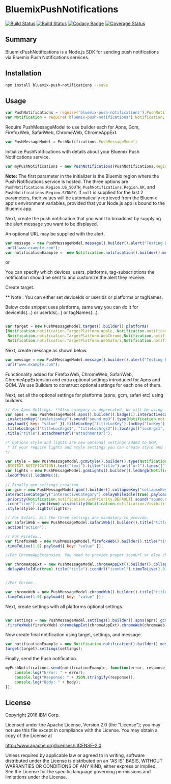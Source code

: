 # BluemixPushNotifications

[![Build Status](https://travis-ci.org/ibm-bluemix-mobile-services/bms-pushnotifications-serversdk-nodejs.svg?branch=master)](https://travis-ci.org/ibm-bluemix-mobile-services/bms-pushnotifications-serversdk-nodejs)
[![Build Status](https://travis-ci.org/ibm-bluemix-mobile-services/bms-pushnotifications-serversdk-nodejs.svg?branch=development)](https://travis-ci.org/ibm-bluemix-mobile-services/bms-pushnotifications-serversdk-nodejs)
[![Codacy Badge](https://api.codacy.com/project/badge/Grade/cc6dd43d4d6d411cb9a31adff90d2252)](https://www.codacy.com/app/ibm-bluemix-mobile-services/bms-pushnotifications-serversdk-nodejs?utm_source=github.com&amp;utm_medium=referral&amp;utm_content=ibm-bluemix-mobile-services/bms-pushnotifications-serversdk-nodejs&amp;utm_campaign=Badge_Grade)
[![Coverage Status](https://coveralls.io/repos/github/ibm-bluemix-mobile-services/bms-pushnotifications-serversdk-nodejs/badge.svg?branch=master)](https://coveralls.io/github/ibm-bluemix-mobile-services/bms-pushnotifications-serversdk-nodejs?branch=master)


## Summary

BluemixPushNotifications is a Node.js SDK for sending push notifications via Bluemix Push Notifications services.


## Installation

```bash
npm install bluemix-push-notifications --save
```


## Usage

```javascript
var PushNotifications = require('bluemix-push-notifications').PushNotifications;
var Notification = require('bluemix-push-notifications').Notification;
```
Require PushMessageModel to use builder each for Apns, Gcm, FirefoxWeb, SafariWeb, ChromeWeb, ChromeAppExt.

```javascript
var PushMessageModel = PushNotifications.PushMessageModel;
```

Initialize PushNotifications with details about your Bluemix Push Notifications service. 

```javascript
var myPushNotifications = new PushNotifications(PushNotifications.Region.US_SOUTH, "your-bluemix-app-guid", "your-push-service-appSecret");
```
**Note:** The first parameter in the initializer is the Bluemix region where the Push Notifications service is hosted. The three options are `PushNotifications.Region.US_SOUTH`, `PushNotifications.Region.UK`, and `PushNotifications.Region.SYDNEY`. If `null` is supplied for the last 2 parameters, their values will be automatically retrieved from the Bluemix app's environment variables, provided that your Node.js app is bound to the Bluemix app.

Next, create the push notification that you want to broadcast by supplying the alert message you want to be displayed. 

An optional URL may be supplied with the alert.
```javascript
var message = new PushMessageModel.message().builder().alert("Testing BluemixPushNotifications")
.url("www.example.com");
var notificationExample =  new Notification.notification().builder().message(message);
```
or

You can specify which devices, users, platforms, tag-subscriptions the notification should be sent to and customize the alert they receive.

Create target.

** Note : You can either set deviceIds or userIds or platforms or tagNames.

Below code snippet uses platforms, same way you can do it for deviceIds(...) or userIds(...) or tagNames(...).

```javascript

var target = new PushMessageModel.target().builder().platforms(
[Notification.notification.TargetPlatform.Apple, Notification.notification.TargetPlatform.Google,
 Notification.notification.TargetPlatform.WebChrome,Notification.notification.TargetPlatform.WebFirefox,
 Notification.notification.TargetPlatform.WebSafari,Notification.notification.TargetPlatform.AppExtChrome]);
```

Next, create message as shown below.
```javascript
var message = new PushMessageModel.message().builder().alert("Testing BluemixPushNotifications")
.url("www.example.com");
```
Functionality added for FirefoxWeb, ChromeWeb, SafariWeb, ChromeAppExtension and extra optional settings introduced for Apns and GCM. We use Builders to construct optional settings for each one of them.

Next, set all the optional settings for platforms (apns, gcm, safari etc) using builders.
```javascript
// For Apns Settings. **Also category is deprecated, we will be using interactiveCategory instead.
var apns = new PushMessageModel.apns().builder().badge(1).interactiveCategory("interactiveCategory")
.iosActionKey("iosActionKey").sound("sound.mp3").type(Notification.notification.ApnsType.DEFAULT)
.payload({ key: "value" }).titleLocKey("titleLocKey").locKey("locKey").launchImage("launchImage")
.titleLocArgs(["titleLocArgs1", "titleLocArgs2"]).locArgs(["locArgs1", "locArgs2"]).subtitle("subtitle")
.title("title").attachmentUrl("attachmentUrl");

/* Options style and lights are new optional settings added to GCM,
 * If your require lights and style settings you can create style and lights objects as shown below;           
*/

var style = new PushMessageModel.gcmStyle().builder().type(Notification.notification.GcmStyleTypes
.BIGTEXT_NOTIFICATION).text("text").title("title").url("url").lines(["line1"]);
var lights = new PushMessageModel.gcmLights().builder().ledArgb(Notification.notification.GcmLED.BLACK)
.ledOffMs(1).ledOnMs(1);
 
// Finally gcm settings creation
var gcm = new PushMessageModel.gcm().builder().collapseKey("collapseKey").
interactiveCategory("interactiveCategory").delayWhileIdle(true).payload({ key: "value" })
.priority(Notification.notification.GcmPriority.DEFAULT).sound("sound.mp3").timeToLive(1.0)
.icon("icon").sync(true).visibility(Notification.notification.Visibility.PUBLIC)
.style(style).lights(lights);

// For Safari. All the three settings are mandatory to provide.
var safariWeb = new PushMessageModel.safariWeb().builder().title("title").urlArgs(["urlArgs1"])
.action("action");

// For Firefox..
var firefoxWeb = new PushMessageModel.firefoxWeb().builder().title("title").iconUrl("iconUrl")
.timeToLive(1.0).payload({ key: "value" });

//For ChromeAppExtension. You need to provide proper iconUrl or else chromeApp would not work.

var chromeAppExt = new PushMessageModel.chromeAppExt().builder().collapseKey("collapseKey")
.delayWhileIdle(true).title("title").iconUrl("iconUrl").timeToLive(1.0).payload({ key: "value" });


//For Chrome..

var chromeWeb = new PushMessageModel.chromeWeb().builder().title("title").iconUrl("iconUrl")
.timeToLive(1.0).payload({ key: "value" });
```

Next, create settings with all platforms optional settings.

```javascript

var settings = new PushMessageModel.settings().builder().apns(apns).gcm(gcm).safariWeb(safariWeb)
.firefoxWeb(firefoxWeb).chromeAppExt(chromeAppExt).chromeWeb(chromeWeb);       

```
Now create final notification using target, settings, and message.

```javascript
var notificationExample = new Notification.notification().builder().message(message).
target(target).settings(settings);
```


Finally, send the Push notification.

```javascript
myPushNotifications.send(notificationExample, function(error, response, body) {
    console.log("Error: " + error);
    console.log("Response: " + JSON.stringify(response));
    console.log("Body: " + body);
});
```


## License

Copyright 2016 IBM Corp.

Licensed under the Apache License, Version 2.0 (the "License");
you may not use this file except in compliance with the License.
You may obtain a copy of the License at

http://www.apache.org/licenses/LICENSE-2.0

Unless required by applicable law or agreed to in writing, software
distributed under the License is distributed on an "AS IS" BASIS,
WITHOUT WARRANTIES OR CONDITIONS OF ANY KIND, either express or implied.
See the License for the specific language governing permissions and
limitations under the License.
